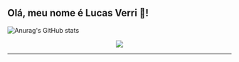 ##  Olá, meu nome é Lucas Verri 🙋!

![Anurag's GitHub stats](https://github-readme-stats.vercel.app/api?username=lfverri&theme=github_dark_dimmed&show_icons=true)



<p align="center">
  <a href="https://skillicons.dev">
    <img src="https://skillicons.dev/icons?i=angular,java,spring,python,fastapi,go,docker,mysql,postgres" />
  </a>
</p>



---



